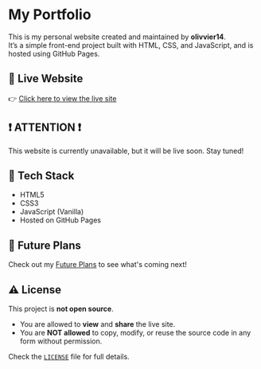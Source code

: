 # My Portfolio

This is my personal website created and maintained by **olivvier14**.  
It’s a simple front-end project built with HTML, CSS, and JavaScript, and is hosted using GitHub Pages.

## 🔗 Live Website

👉 [Click here to view the live site](https://olivvier14.github.io/my-portfolio/index.html)  

## ❗ ATTENTION ❗
This website is currently unavailable, but it will be live soon. Stay tuned!

## 📁 Tech Stack

- HTML5  
- CSS3  
- JavaScript (Vanilla)  
- Hosted on GitHub Pages

## 📅 Future Plans

Check out my [Future Plans](./future-plans.md) to see what's coming next!

## ⚠️ License

This project is **not open source**.

- You are allowed to **view** and **share** the live site.
- You are **NOT allowed** to copy, modify, or reuse the source code in any form without permission.

Check the [`LICENSE`](./LICENSE.txt) file for full details.

